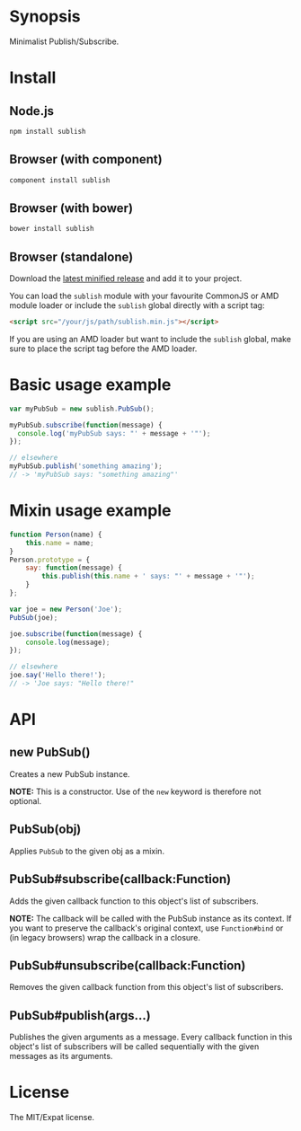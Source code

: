 # Synopsis

Minimalist Publish/Subscribe.

# Install

## Node.js

```sh
npm install sublish
```

## Browser (with component)

```sh
component install sublish
```

## Browser (with bower)

```sh
bower install sublish
```

## Browser (standalone)

Download the [latest minified release](https://github.com/pluma/sublish/lib/sublish.min.js) and add it to your project.

You can load the `sublish` module with your favourite CommonJS or AMD module loader or include the `sublish` global directly with a script tag:

```html
<script src="/your/js/path/sublish.min.js"></script>
```

If you are using an AMD loader but want to include the `sublish` global, make sure to place the script tag before the AMD loader.

# Basic usage example

```javascript
var myPubSub = new sublish.PubSub();

myPubSub.subscribe(function(message) {
  console.log('myPubSub says: "' + message + '"');
});

// elsewhere
myPubSub.publish('something amazing');
// -> 'myPubSub says: "something amazing"'
```

# Mixin usage example

```javascript
function Person(name) {
    this.name = name;
}
Person.prototype = {
    say: function(message) {
        this.publish(this.name + ' says: "' + message + '"');
    }
};

var joe = new Person('Joe');
PubSub(joe);

joe.subscribe(function(message) {
    console.log(message);
});

// elsewhere
joe.say('Hello there!');
// -> 'Joe says: "Hello there!"
```

# API

## new PubSub()

Creates a new PubSub instance.

**NOTE:** This is a constructor. Use of the `new` keyword is therefore not optional.

## PubSub(obj)

Applies `PubSub` to the given obj as a mixin.

## PubSub#subscribe(callback:Function)

Adds the given callback function to this object's list of subscribers.

**NOTE:** The callback will be called with the PubSub instance as its context. If you want to preserve the callback's original context, use `Function#bind` or (in legacy browsers) wrap the callback in a closure.

## PubSub#unsubscribe(callback:Function)

Removes the given callback function from this object's list of subscribers.

## PubSub#publish(args…)

Publishes the given arguments as a message. Every callback function in this object's list of subscribers will be called sequentially with the given messages as its arguments.

# License

The MIT/Expat license.
